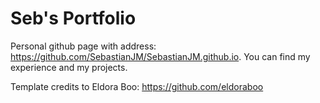 # Seb's Portfolio

Personal github page with address: https://github.com/SebastianJM/SebastianJM.github.io. You can find my experience and my projects.

Template credits to Eldora Boo: https://github.com/eldoraboo
